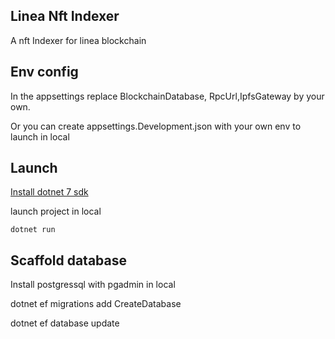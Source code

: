 ﻿
## Linea Nft Indexer

A nft Indexer for linea blockchain


## Env config

In the appsettings replace BlockchainDatabase, RpcUrl,IpfsGateway by your own.

Or you can create appsettings.Development.json with your own env to launch in local


## Launch

[Install dotnet 7 sdk](https://dotnet.microsoft.com/en-us/download/dotnet/7.0)

launch project in local

```dotnet run```


## Scaffold database

Install postgressql with pgadmin in local

<!-- add new database migration -->
dotnet ef migrations add CreateDatabase

<!-- update database after migration -->
dotnet ef database update
